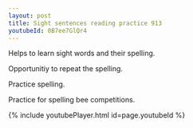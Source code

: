 ```yaml
---
layout: post
title: Sight sentences reading practice 913
youtubeId: 0B7ee7GlQr4
---
```

 
 
Helps to learn sight words and their spelling.

Opportunitiy to repeat the spelling. 

Practice spelling. 
 
Practice for spelling bee competitions. 
 
{% include youtubePlayer.html id=page.youtubeId %}
 
 
